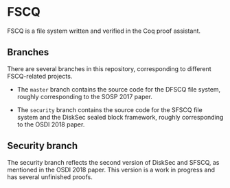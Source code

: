 # FSCQ

FSCQ is a file system written and verified in the Coq proof assistant.

## Branches

There are several branches in this repository, corresponding to different
FSCQ-related projects.

- The `master` branch contains the source code for the DFSCQ file system,
roughly corresponding to the SOSP 2017 paper.

- The `security` branch contains the source code for the SFSCQ file
system and the DiskSec sealed block framework, roughly corresponding to
the OSDI 2018 paper.

## Security branch

The security branch reflects the second version of DiskSec and SFSCQ,
as mentioned in the OSDI 2018 paper.  This version is a work in progress
and has several unfinished proofs.
